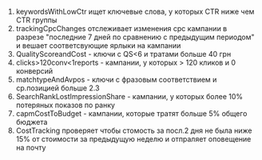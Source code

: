 1. keywordsWithLowCtr ищет ключевые слова, у которых CTR ниже чем CTR группы
2. trackingCpcChanges отслеживает изменения cpc кампании в разрезе "последние 7 дней по сравнению с предыдущим периодом" и вешает соответсвующие ярлыки на кампании
3. QualityScoreandCost - ключи с QS<6 и тратами больше 40 грн
4. clicks>120conv<1reports - кампании, у которых > 120 кликов и 0 конверсий
5. matchtypeAndAvpos - ключи с фразовым соответствием и ср.позицией больше 2.3
6. SearchRankLostImpressionShare - кампании, у которых более 10% потеряных показов по ранку
7. capmCostToBudget - кампании, которые тратят больше 5% общего бюджета
8. CostTracking проверяет чтобы стомость за посл.2 дня не была ниже 15% от стоимости за предыдущую неделю и отпраляет оповещение на почту
